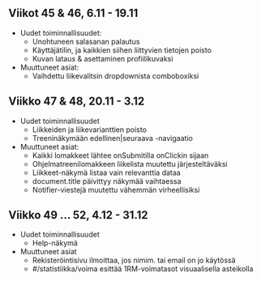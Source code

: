 ## Viikot 45 & 46, 6.11 - 19.11

- Uudet toiminnallisuudet:
    - Unohtuneen salasanan palautus
    - Käyttäjätilin, ja kaikkien siihen liittyvien tietojen poisto
    - Kuvan lataus & asettaminen profiilikuvaksi
- Muuttuneet asiat:
    - Vaihdettu liikevalitsin dropdownista comboboxiksi

## Viikko 47 & 48, 20.11 - 3.12

- Uudet toiminnallisuudet
    - Liikkeiden ja liikevarianttien poisto
    - Treeninäkymään edellinen|seuraava -navigaatio
- Muuttuneet asiat:
    - Kaikki lomakkeet lähtee onSubmitilla onClickin sijaan
    - Ohjelmatreenilomakkeen liikelista muutettu järjesteltäväksi
    - Liikkeet-näkymä listaa vain relevanttia dataa
    - document.title päivittyy näkymää vaihtaessa
    - Notifier-viestejä muutettu vähemmän virheellisiksi

## Viikko 49 ... 52, 4.12 - 31.12

- Uudet toiminnallisuudet
    - Help-näkymä
- Muuttuneet asiat
    - Rekisteröintisivu ilmoittaa, jos nimim. tai email on jo käytössä
    - #/statistiikka/voima esittää 1RM-voimatasot visuaalisella asteikolla